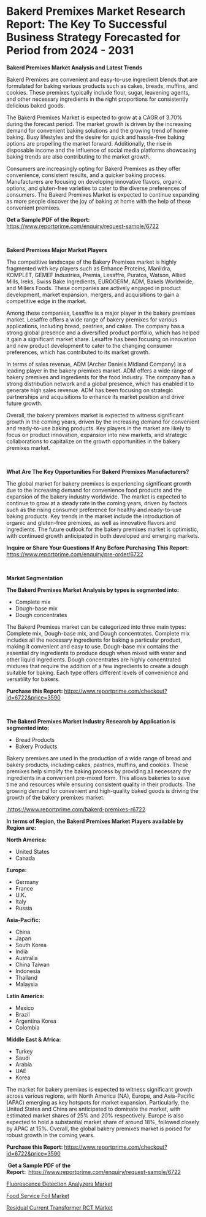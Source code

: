 <p><h1>Bakerd Premixes Market Research Report: The Key To Successful Business Strategy Forecasted for Period from 2024 - 2031</h1></p><p><strong>Bakerd Premixes Market Analysis and Latest Trends</strong></p>
<p><p>Bakerd Premixes are convenient and easy-to-use ingredient blends that are formulated for baking various products such as cakes, breads, muffins, and cookies. These premixes typically include flour, sugar, leavening agents, and other necessary ingredients in the right proportions for consistently delicious baked goods.</p><p>The Bakerd Premixes Market is expected to grow at a CAGR of 3.70% during the forecast period. The market growth is driven by the increasing demand for convenient baking solutions and the growing trend of home baking. Busy lifestyles and the desire for quick and hassle-free baking options are propelling the market forward. Additionally, the rise in disposable income and the influence of social media platforms showcasing baking trends are also contributing to the market growth.</p><p>Consumers are increasingly opting for Bakerd Premixes as they offer convenience, consistent results, and a quicker baking process. Manufacturers are focusing on developing innovative flavors, organic options, and gluten-free varieties to cater to the diverse preferences of consumers. The Bakerd Premixes Market is expected to continue expanding as more people discover the joy of baking at home with the help of these convenient premixes.</p></p>
<p><strong>Get a Sample PDF of the Report:&nbsp;</strong> <a href="https://www.reportprime.com/enquiry/request-sample/6722">https://www.reportprime.com/enquiry/request-sample/6722</a></p>
<p>&nbsp;</p>
<p><strong>Bakerd Premixes Major Market Players</strong></p>
<p><p>The competitive landscape of the Bakery Premixes market is highly fragmented with key players such as Enhance Proteins, Manildra, KOMPLET, GEMEF Industries, Premia, Lesaffre, Puratos, Watson, Allied Mills, Ireks, Swiss Bake Ingredients, EUROGERM, ADM, Bakels Worldwide, and Millers Foods. These companies are actively engaged in product development, market expansion, mergers, and acquisitions to gain a competitive edge in the market.</p><p>Among these companies, Lesaffre is a major player in the bakery premixes market. Lesaffre offers a wide range of bakery premixes for various applications, including bread, pastries, and cakes. The company has a strong global presence and a diversified product portfolio, which has helped it gain a significant market share. Lesaffre has been focusing on innovation and new product development to cater to the changing consumer preferences, which has contributed to its market growth.</p><p>In terms of sales revenue, ADM (Archer Daniels Midland Company) is a leading player in the bakery premixes market. ADM offers a wide range of bakery premixes and ingredients for the food industry. The company has a strong distribution network and a global presence, which has enabled it to generate high sales revenue. ADM has been focusing on strategic partnerships and acquisitions to enhance its market position and drive future growth.</p><p>Overall, the bakery premixes market is expected to witness significant growth in the coming years, driven by the increasing demand for convenient and ready-to-use baking products. Key players in the market are likely to focus on product innovation, expansion into new markets, and strategic collaborations to capitalize on the growth opportunities in the bakery premixes market.</p></p>
<p>&nbsp;</p>
<p><strong>What Are The Key Opportunities For Bakerd Premixes Manufacturers?</strong></p>
<p><p>The global market for bakery premixes is experiencing significant growth due to the increasing demand for convenience food products and the expansion of the bakery industry worldwide. The market is expected to continue to grow at a steady rate in the coming years, driven by factors such as the rising consumer preference for healthy and ready-to-use baking products. Key trends in the market include the introduction of organic and gluten-free premixes, as well as innovative flavors and ingredients. The future outlook for the bakery premixes market is optimistic, with continued growth anticipated in both developed and emerging markets.</p></p>
<p><strong>Inquire or Share Your Questions If Any Before Purchasing This Report:</strong> <a href="https://www.reportprime.com/enquiry/pre-order/6722">https://www.reportprime.com/enquiry/pre-order/6722</a></p>
<p>&nbsp;</p>
<p><strong>Market Segmentation</strong></p>
<p><strong>The Bakerd Premixes Market Analysis by types is segmented into:</strong></p>
<p><ul><li>Complete mix</li><li>Dough-base mix</li><li>Dough concentrates</li></ul></p>
<p><p>The Bakerd Premixes market can be categorized into three main types: Complete mix, Dough-base mix, and Dough concentrates. Complete mix includes all the necessary ingredients for baking a particular product, making it convenient and easy to use. Dough-base mix contains the essential dry ingredients to produce dough when mixed with water and other liquid ingredients. Dough concentrates are highly concentrated mixtures that require the addition of a few ingredients to create a dough suitable for baking. Each type offers different levels of convenience and versatility for bakers.</p></p>
<p><strong>Purchase this Report:&nbsp;</strong><a href="https://www.reportprime.com/checkout?id=6722&price=3590">https://www.reportprime.com/checkout?id=6722&price=3590</a></p>
<p>&nbsp;</p>
<p><strong>The Bakerd Premixes Market Industry Research by Application is segmented into:</strong></p>
<p><ul><li>Bread Products</li><li>Bakery Products</li></ul></p>
<p><p>Bakery premixes are used in the production of a wide range of bread and bakery products, including cakes, pastries, muffins, and cookies. These premixes help simplify the baking process by providing all necessary dry ingredients in a convenient pre-mixed form. This allows bakeries to save time and resources while ensuring consistent quality in their products. The growing demand for convenient and high-quality baked goods is driving the growth of the bakery premixes market.</p></p>
<p><a href="https://www.reportprime.com/bakerd-premixes-r6722">&nbsp;https://www.reportprime.com/bakerd-premixes-r6722</a></p>
<p><strong>In terms of Region, the Bakerd Premixes Market Players available by Region are:</strong></p>
<p>
    <p> <strong> North America: </strong>
        <ul>
            <li>United States</li>
            <li>Canada</li>
        </ul>
        </p> 
    <p> <strong> Europe: </strong>
        <ul>
            <li>Germany</li>
            <li>France</li>
            <li>U.K.</li>
            <li>Italy</li>
            <li>Russia</li>
        </ul>
        </p> 
    <p> <strong> Asia-Pacific: </strong>
        <ul>
            <li>China</li>
            <li>Japan</li>
            <li>South Korea</li>
            <li>India</li>
            <li>Australia</li>
            <li>China Taiwan</li>
            <li>Indonesia</li>
            <li>Thailand</li>
            <li>Malaysia</li>
        </ul>
        </p> 
    <p> <strong> Latin America: </strong>
        <ul>
            <li>Mexico</li>
            <li>Brazil</li>
            <li>Argentina Korea</li>
            <li>Colombia</li>
        </ul>
        </p> 
    <p> <strong> Middle East & Africa: </strong>
        <ul>
            <li>Turkey</li>
            <li>Saudi</li>
            <li>Arabia</li>
            <li>UAE</li>
            <li>Korea</li>
        </ul>
    </p>
    </p>
<p><p>The market for bakery premixes is expected to witness significant growth across various regions, with North America (NA), Europe, and Asia-Pacific (APAC) emerging as key hotspots for market expansion. Particularly, the United States and China are anticipated to dominate the market, with estimated market shares of 25% and 20% respectively. Europe is also expected to hold a substantial market share of around 18%, followed closely by APAC at 15%. Overall, the global bakery premixes market is poised for robust growth in the coming years.</p></p>
<p><strong>Purchase this Report: </strong><a href="https://www.reportprime.com/checkout?id=6722&price=3590">https://www.reportprime.com/checkout?id=6722&price=3590</a></p>
<p>&nbsp;<strong>Get a Sample PDF of the Report:&nbsp;&nbsp;</strong><a href="https://www.reportprime.com/enquiry/request-sample/6722">https://www.reportprime.com/enquiry/request-sample/6722</a></p>
<p><strong></strong></p>
<p><p><a href="https://www.linkedin.com/pulse/fluorescence-detection-analyzers-market-analysis-size-ajnce?trackingId=%2FPAQf7MDlNZEjrd8tieEvA%3D%3D">Fluorescence Detection Analyzers Market</a></p><p><a href="https://meowing-lemming-dd3.notion.site/Food-Service-Foil-Market-Size-Growing-and-Forecasted-for-period-from-2024-2031-and-provides-comple-b6ff3182a8fc4036af49d2938f7f2b36">Food Service Foil Market</a></p><p><a href="https://www.linkedin.com/pulse/residual-current-transformer-rct-market-furnish-information-nn0be?trackingId=zWt1OwPPE8d5cPkTIfNoeg%3D%3D">Residual Current Transformer RCT Market</a></p></p>
